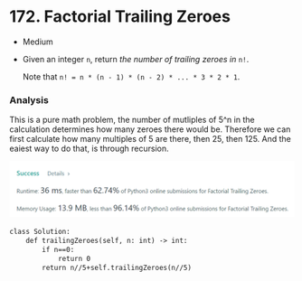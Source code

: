 # 172. Factorial Trailing Zeroes

* Medium
*   Given an integer `n`, return _the number of trailing zeroes in_ `n!`.

    Note that `n! = n * (n - 1) * (n - 2) * ... * 3 * 2 * 1`.

### Analysis&#x20;

This is a pure math problem, the number of mutliples of 5^n in the calculation determines how many zeroes there would be. Therefore we can first calculate how many multiples of 5 are there, then 25, then 125. And the eaiest way to do that, is through recursion.&#x20;

![](<../../../.gitbook/assets/image (7) (1) (1).png>)

```
class Solution:
    def trailingZeroes(self, n: int) -> int:
        if n==0:
            return 0
        return n//5+self.trailingZeroes(n//5)
```
